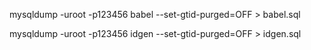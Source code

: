 mysqldump -uroot -p123456 babel --set-gtid-purged=OFF > babel.sql


mysqldump -uroot -p123456 idgen --set-gtid-purged=OFF > idgen.sql
